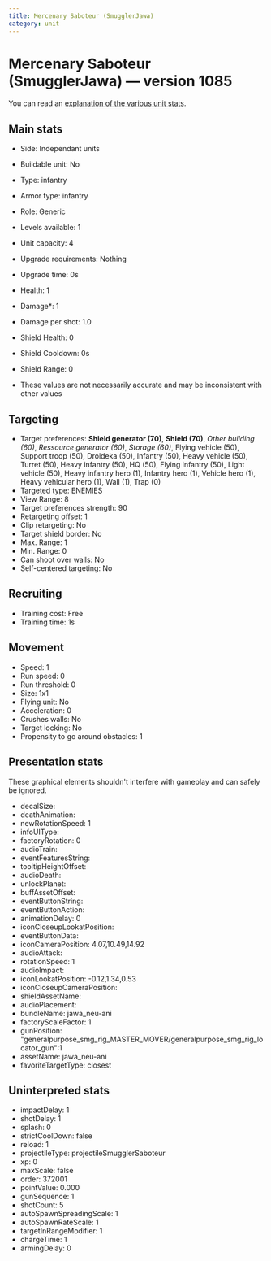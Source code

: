 ```yaml
---
title: Mercenary Saboteur (SmugglerJawa)
category: unit
---
```


# Mercenary Saboteur (SmugglerJawa) — version 1085

You can read an [explanation  of the various unit stats](unitexplained.md).

## Main stats

  * Side: Independant units
  * Buildable unit: No
  * Type: infantry
  * Armor type: infantry
  * Role: Generic
  * Levels available: 1
  * Unit capacity: 4
  * Upgrade requirements: Nothing
  * Upgrade time: 0s
  * Health: 1
  * Damage*: 1
  * Damage per shot: 1.0
  * Shield Health: 0
  * Shield Cooldown: 0s
  * Shield Range: 0

* These values are not necessarily accurate and may be inconsistent with other values

## Targeting

  * Target preferences: **Shield generator (70)**, **Shield (70)**, _Other building (60)_, _Ressource generator (60)_, _Storage (60)_, Flying vehicle (50), Support troop (50), Droideka (50), Infantry (50), Heavy vehicle (50), Turret (50), Heavy infantry (50), HQ (50), Flying infantry (50), Light vehicle (50), Heavy infantry hero (1), Infantry hero (1), Vehicle hero (1), Heavy vehicular hero (1), Wall (1), Trap (0)
  * Targeted type: ENEMIES
  * View Range: 8
  * Target preferences strength: 90
  * Retargeting offset: 1
  * Clip retargeting: No
  * Target shield border: No
  * Max. Range: 1
  * Min. Range: 0
  * Can shoot over walls: No
  * Self-centered targeting: No

## Recruiting

  * Training cost: Free
  * Training time: 1s

## Movement

  * Speed: 1
  * Run speed: 0
  * Run threshold: 0
  * Size: 1x1
  * Flying unit: No
  * Acceleration: 0
  * Crushes walls: No
  * Target locking: No
  * Propensity to go around obstacles: 1

## Presentation stats

These graphical elements shouldn't interfere with gameplay and can safely be ignored.

  * decalSize: 
  * deathAnimation: 
  * newRotationSpeed: 1
  * infoUIType: 
  * factoryRotation: 0
  * audioTrain: 
  * eventFeaturesString: 
  * tooltipHeightOffset: 
  * audioDeath: 
  * unlockPlanet: 
  * buffAssetOffset: 
  * eventButtonString: 
  * eventButtonAction: 
  * animationDelay: 0
  * iconCloseupLookatPosition: 
  * eventButtonData: 
  * iconCameraPosition: 4.07,10.49,14.92
  * audioAttack: 
  * rotationSpeed: 1
  * audioImpact: 
  * iconLookatPosition: -0.12,1.34,0.53
  * iconCloseupCameraPosition: 
  * shieldAssetName: 
  * audioPlacement: 
  * bundleName: jawa_neu-ani
  * factoryScaleFactor: 1
  * gunPosition: "generalpurpose_smg_rig_MASTER_MOVER/generalpurpose_smg_rig_locator_gun":1
  * assetName: jawa_neu-ani
  * favoriteTargetType: closest

## Uninterpreted stats

  * impactDelay: 1
  * shotDelay: 1
  * splash: 0
  * strictCoolDown: false
  * reload: 1
  * projectileType: projectileSmugglerSaboteur
  * xp: 0
  * maxScale: false
  * order: 372001
  * pointValue: 0.000
  * gunSequence: 1
  * shotCount: 5
  * autoSpawnSpreadingScale: 1
  * autoSpawnRateScale: 1
  * targetInRangeModifier: 1
  * chargeTime: 1
  * armingDelay: 0

